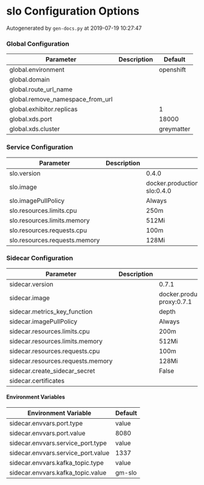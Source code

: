# slo Configuration Options

Autogenerated by `gen-docs.py` at 2019-07-19 10:27:47

### Global Configuration

|           Parameter            |Description| Default  |
|--------------------------------|-----------|----------|
|global.environment              |           |openshift |
|global.domain                   |           |          |
|global.route_url_name           |           |          |
|global.remove_namespace_from_url|           |          |
|global.exhibitor.replicas       |           |         1|
|global.xds.port                 |           |     18000|
|global.xds.cluster              |           |greymatter|

### Service Configuration

|          Parameter          |Description|                         Default                          |
|-----------------------------|-----------|----------------------------------------------------------|
|slo.version                  |           |0.4.0                                                     |
|slo.image                    |           |docker.production.deciphernow.com/deciphernow/gm-slo:0.4.0|
|slo.imagePullPolicy          |           |Always                                                    |
|slo.resources.limits.cpu     |           |250m                                                      |
|slo.resources.limits.memory  |           |512Mi                                                     |
|slo.resources.requests.cpu   |           |100m                                                      |
|slo.resources.requests.memory|           |128Mi                                                     |

### Sidecar Configuration

|            Parameter            |Description|                          Default                           |
|---------------------------------|-----------|------------------------------------------------------------|
|sidecar.version                  |           |0.7.1                                                       |
|sidecar.image                    |           |docker.production.deciphernow.com/deciphernow/gm-proxy:0.7.1|
|sidecar.metrics_key_function     |           |depth                                                       |
|sidecar.imagePullPolicy          |           |Always                                                      |
|sidecar.resources.limits.cpu     |           |200m                                                        |
|sidecar.resources.limits.memory  |           |512Mi                                                       |
|sidecar.resources.requests.cpu   |           |100m                                                        |
|sidecar.resources.requests.memory|           |128Mi                                                       |
|sidecar.create_sidecar_secret    |           |False                                                       |
|sidecar.certificates             |           |                                                            |

#### Environment Variables

|       Environment Variable       |Default|
|----------------------------------|-------|
|sidecar.envvars.port.type         |value  |
|sidecar.envvars.port.value        |8080   |
|sidecar.envvars.service_port.type |value  |
|sidecar.envvars.service_port.value|1337   |
|sidecar.envvars.kafka_topic.type  |value  |
|sidecar.envvars.kafka_topic.value |gm-slo |

